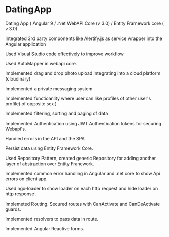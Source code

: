 # DatingApp
Dating App ( Angular 9 / .Net WebAPI Core (v 3.0) / Entity Framework core ( v 3.0)

Integrated 3rd party components like Alertify.js as service wrapper into the Angular application

Used Visual Studio code effectively to improve workflow

Used AutoMapper in webapi core.

Implemented drag and drop photo upload integrating into a cloud platform (cloudinary)

Implemented a private messaging system

Implemented functioanlity where user can like profiles of other user's profile( of opposite sex )

Implemented filtering, sorting and paging of data

Implemented Authentication using JWT Authentication tokens for securing Webapi's.

Handled errors in the API and the SPA

Persist data using Entity Framework Core.

Used Repository Pattern, created generic Repository for adding another layer of abstraction over Entity Franework. 

Implemented common error handling in Angular and .net core to show Api errors on client app.

Used ngx-loader to show loader on each http request and hide loader on http response.

Implemeted Routing. Secured routes with CanActivate and CanDeActivate guards.

Implemented resolvers to pass data in route.

Implemented Angular Reactive forms.

